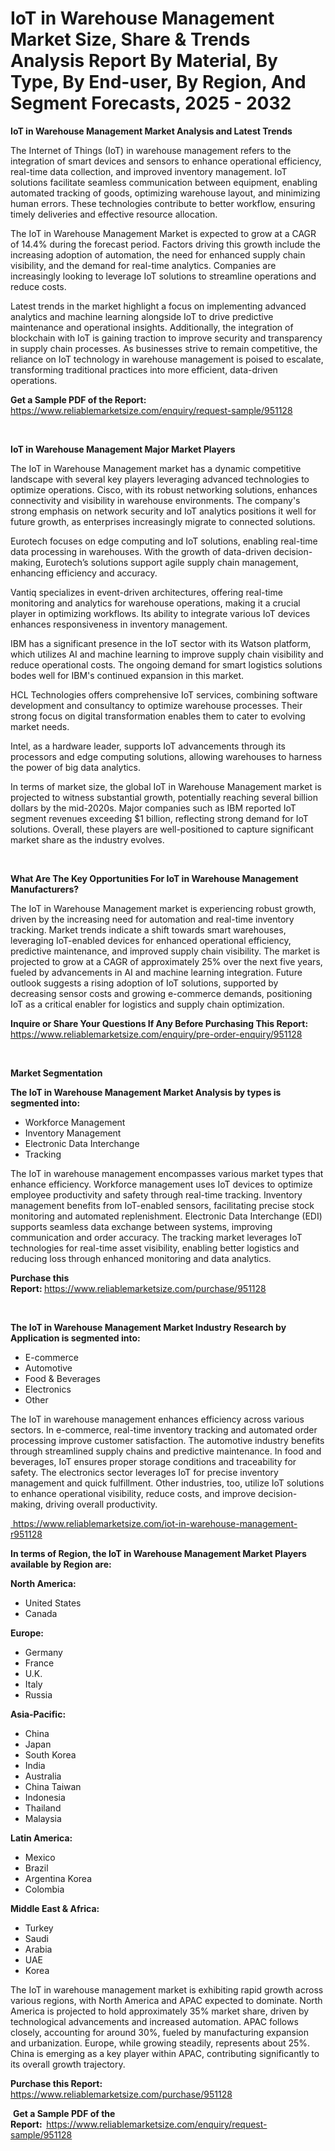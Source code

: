 <p><h1>IoT in Warehouse Management Market Size, Share & Trends Analysis Report By Material, By Type, By End-user, By Region, And Segment Forecasts, 2025 - 2032</h1></p><p><strong>IoT in Warehouse Management Market Analysis and Latest Trends</strong></p>
<p><p>The Internet of Things (IoT) in warehouse management refers to the integration of smart devices and sensors to enhance operational efficiency, real-time data collection, and improved inventory management. IoT solutions facilitate seamless communication between equipment, enabling automated tracking of goods, optimizing warehouse layout, and minimizing human errors. These technologies contribute to better workflow, ensuring timely deliveries and effective resource allocation.</p><p>The IoT in Warehouse Management Market is expected to grow at a CAGR of 14.4% during the forecast period. Factors driving this growth include the increasing adoption of automation, the need for enhanced supply chain visibility, and the demand for real-time analytics. Companies are increasingly looking to leverage IoT solutions to streamline operations and reduce costs.</p><p>Latest trends in the market highlight a focus on implementing advanced analytics and machine learning alongside IoT to drive predictive maintenance and operational insights. Additionally, the integration of blockchain with IoT is gaining traction to improve security and transparency in supply chain processes. As businesses strive to remain competitive, the reliance on IoT technology in warehouse management is poised to escalate, transforming traditional practices into more efficient, data-driven operations.</p></p>
<p><strong>Get a Sample PDF of the Report:&nbsp;</strong> <a href="https://www.reliablemarketsize.com/enquiry/request-sample/951128?utm_campaign=2928&utm_medium=2&utm_source=Github&utm_content=ia&utm_term=17042025&utm_id=iot-in-warehouse-management">https://www.reliablemarketsize.com/enquiry/request-sample/951128</a></p>
<p>&nbsp;</p>
<p><strong>IoT in Warehouse Management Major Market Players</strong></p>
<p><p>The IoT in Warehouse Management market has a dynamic competitive landscape with several key players leveraging advanced technologies to optimize operations. Cisco, with its robust networking solutions, enhances connectivity and visibility in warehouse environments. The company's strong emphasis on network security and IoT analytics positions it well for future growth, as enterprises increasingly migrate to connected solutions.</p><p>Eurotech focuses on edge computing and IoT solutions, enabling real-time data processing in warehouses. With the growth of data-driven decision-making, Eurotech’s solutions support agile supply chain management, enhancing efficiency and accuracy.</p><p>Vantiq specializes in event-driven architectures, offering real-time monitoring and analytics for warehouse operations, making it a crucial player in optimizing workflows. Its ability to integrate various IoT devices enhances responsiveness in inventory management.</p><p>IBM has a significant presence in the IoT sector with its Watson platform, which utilizes AI and machine learning to improve supply chain visibility and reduce operational costs. The ongoing demand for smart logistics solutions bodes well for IBM's continued expansion in this market.</p><p>HCL Technologies offers comprehensive IoT services, combining software development and consultancy to optimize warehouse processes. Their strong focus on digital transformation enables them to cater to evolving market needs.</p><p>Intel, as a hardware leader, supports IoT advancements through its processors and edge computing solutions, allowing warehouses to harness the power of big data analytics. </p><p>In terms of market size, the global IoT in Warehouse Management market is projected to witness substantial growth, potentially reaching several billion dollars by the mid-2020s. Major companies such as IBM reported IoT segment revenues exceeding $1 billion, reflecting strong demand for IoT solutions. Overall, these players are well-positioned to capture significant market share as the industry evolves.</p></p>
<p>&nbsp;</p>
<p><strong>What Are The Key Opportunities For IoT in Warehouse Management Manufacturers?</strong></p>
<p><p>The IoT in Warehouse Management market is experiencing robust growth, driven by the increasing need for automation and real-time inventory tracking. Market trends indicate a shift towards smart warehouses, leveraging IoT-enabled devices for enhanced operational efficiency, predictive maintenance, and improved supply chain visibility. The market is projected to grow at a CAGR of approximately 25% over the next five years, fueled by advancements in AI and machine learning integration. Future outlook suggests a rising adoption of IoT solutions, supported by decreasing sensor costs and growing e-commerce demands, positioning IoT as a critical enabler for logistics and supply chain optimization.</p></p>
<p><strong>Inquire or Share Your Questions If Any Before Purchasing This Report:</strong> <a href="https://www.reliablemarketsize.com/enquiry/pre-order-enquiry/951128?utm_campaign=2928&utm_medium=2&utm_source=Github&utm_content=ia&utm_term=17042025&utm_id=iot-in-warehouse-management">https://www.reliablemarketsize.com/enquiry/pre-order-enquiry/951128</a></p>
<p>&nbsp;</p>
<p><strong>Market Segmentation</strong></p>
<p><strong>The IoT in Warehouse Management Market Analysis by types is segmented into:</strong></p>
<p><ul><li>Workforce Management</li><li>Inventory Management</li><li>Electronic Data Interchange</li><li>Tracking</li></ul></p>
<p><p>The IoT in warehouse management encompasses various market types that enhance efficiency. Workforce management uses IoT devices to optimize employee productivity and safety through real-time tracking. Inventory management benefits from IoT-enabled sensors, facilitating precise stock monitoring and automated replenishment. Electronic Data Interchange (EDI) supports seamless data exchange between systems, improving communication and order accuracy. The tracking market leverages IoT technologies for real-time asset visibility, enabling better logistics and reducing loss through enhanced monitoring and data analytics.</p></p>
<p><strong>Purchase this Report:&nbsp;</strong><a href="https://www.reliablemarketsize.com/purchase/951128?utm_campaign=2928&utm_medium=2&utm_source=Github&utm_content=ia&utm_term=17042025&utm_id=iot-in-warehouse-management">https://www.reliablemarketsize.com/purchase/951128</a></p>
<p>&nbsp;</p>
<p><strong>The IoT in Warehouse Management Market Industry Research by Application is segmented into:</strong></p>
<p><ul><li>E-commerce</li><li>Automotive</li><li>Food & Beverages</li><li>Electronics</li><li>Other</li></ul></p>
<p><p>The IoT in warehouse management enhances efficiency across various sectors. In e-commerce, real-time inventory tracking and automated order processing improve customer satisfaction. The automotive industry benefits through streamlined supply chains and predictive maintenance. In food and beverages, IoT ensures proper storage conditions and traceability for safety. The electronics sector leverages IoT for precise inventory management and quick fulfillment. Other industries, too, utilize IoT solutions to enhance operational visibility, reduce costs, and improve decision-making, driving overall productivity.</p></p>
<p><a href="https://www.reliablemarketsize.com/iot-in-warehouse-management-r951128?utm_campaign=2928&utm_medium=2&utm_source=Github&utm_content=ia&utm_term=17042025&utm_id=iot-in-warehouse-management">&nbsp;https://www.reliablemarketsize.com/iot-in-warehouse-management-r951128</a></p>
<p><strong>In terms of Region, the IoT in Warehouse Management Market Players available by Region are:</strong></p>
<p>
    <p> <strong> North America: </strong>
        <ul>
            <li>United States</li>
            <li>Canada</li>
        </ul>
        </p> 
    <p> <strong> Europe: </strong>
        <ul>
            <li>Germany</li>
            <li>France</li>
            <li>U.K.</li>
            <li>Italy</li>
            <li>Russia</li>
        </ul>
        </p> 
    <p> <strong> Asia-Pacific: </strong>
        <ul>
            <li>China</li>
            <li>Japan</li>
            <li>South Korea</li>
            <li>India</li>
            <li>Australia</li>
            <li>China Taiwan</li>
            <li>Indonesia</li>
            <li>Thailand</li>
            <li>Malaysia</li>
        </ul>
        </p> 
    <p> <strong> Latin America: </strong>
        <ul>
            <li>Mexico</li>
            <li>Brazil</li>
            <li>Argentina Korea</li>
            <li>Colombia</li>
        </ul>
        </p> 
    <p> <strong> Middle East & Africa: </strong>
        <ul>
            <li>Turkey</li>
            <li>Saudi</li>
            <li>Arabia</li>
            <li>UAE</li>
            <li>Korea</li>
        </ul>
    </p>
    </p>
<p><p>The IoT in warehouse management market is exhibiting rapid growth across various regions, with North America and APAC expected to dominate. North America is projected to hold approximately 35% market share, driven by technological advancements and increased automation. APAC follows closely, accounting for around 30%, fueled by manufacturing expansion and urbanization. Europe, while growing steadily, represents about 25%. China is emerging as a key player within APAC, contributing significantly to its overall growth trajectory.</p></p>
<p><strong>Purchase this Report: </strong><a href="https://www.reliablemarketsize.com/purchase/951128?utm_campaign=2928&utm_medium=2&utm_source=Github&utm_content=ia&utm_term=17042025&utm_id=iot-in-warehouse-management">https://www.reliablemarketsize.com/purchase/951128</a></p>
<p>&nbsp;<strong>Get a Sample PDF of the Report:&nbsp;&nbsp;</strong><a href="https://www.reliablemarketsize.com/enquiry/request-sample/951128?utm_campaign=2928&utm_medium=2&utm_source=Github&utm_content=ia&utm_term=17042025&utm_id=iot-in-warehouse-management">https://www.reliablemarketsize.com/enquiry/request-sample/951128</a></p>
<p><strong></strong></p>
<p><p></p><p></p><p></p></p>